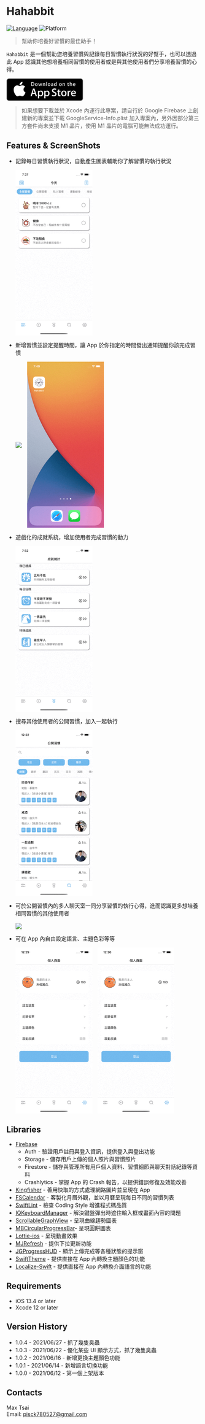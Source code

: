 # Hahabbit
[![Language](https://img.shields.io/badge/Language-swift5-orange)](https://developer.apple.com/swift)
![Platform](https://img.shields.io/badge/Platform-iOS13.4%2B-blue)

>幫助你培養好習慣的最佳助手！

`Hahabbit` 是一個幫助您培養習慣與記錄每日習慣執行狀況的好幫手，也可以透過此 App 認識其他想培養相同習慣的使用者或是與其他使用者們分享培養習慣的心得。


[<img src = "Images/app_store_icon.jpeg" width = "200" align=center>](https://apps.apple.com/tw/app/hahabbit/id1571439855)


>如果想要下載並於 Xcode 內運行此專案，請自行於 Google Firebase 上創建新的專案並下載 GoogleService-Info.plist 加入專案內，另外因部分第三方套件尚未支援 M1 晶片，使用 M1 晶片的電腦可能無法成功運行。


## Features & ScreenShots
- 記錄每日習慣執行狀況，自動產生圖表輔助你了解習慣的執行狀況  
  
    <img src = "Images/mainPage.gif" width="200" align=center>
    
- 新增習慣並設定提醒時間，讓 App 於你指定的時間發出通知提醒你該完成習慣  

    <img src = "Images/addNewHabit.gif" width="200" align=center>　<img src = "Images/notification.gif" width="200" align=center>
    
- 遊戲化的成就系統，增加使用者完成習慣的動力  
    
    <img src = "Images/Achievements.gif" width="200" align=center>
    
- 搜尋其他使用者的公開習慣，加入一起執行  
    
    <img src = "Images/publicHabits.gif" width="200" align=center>
    
- 可於公開習慣內的多人聊天室一同分享習慣的執行心得，進而認識更多想培養相同習慣的其他使用者  
    
    <img src = "Images/chatroom.gif" width="200" align=center>
    
- 可在 App 內自由設定語言、主題色彩等等  
   
   <img src = "Images/changeLanguage.gif" width="200" align=center>　<img src = "Images/changeColor.gif" width="200" align=center>

## Libraries  
- [Firebase](https://github.com/firebase/firebase-ios-sdk)
   - Auth - 驗證用戶註冊與登入資訊，提供登入與登出功能
   - Storage - 儲存用戶上傳的個人照片與習慣照片
   - Firestore - 儲存與管理所有用戶個人資料、習慣細節與聊天對話紀錄等資料
   - Crashlytics - 掌握 App 的 Crash 報告，以提供錯誤修復及效能改善
- [Kingfisher](https://github.com/onevcat/Kingfisher) - 善用快取的方式處理網路圖片並呈現在 App
- [FSCalendar](https://github.com/WenchaoD/FSCalendar) - 客製化月曆外觀，並以月曆呈現每日不同的習慣列表
- [SwiftLint](https://github.com/realm/SwiftLint) - 檢查 Coding Style 增進程式碼品質
- [IQKeyboardManager](https://github.com/hackiftekhar/IQKeyboardManager) - 解決鍵盤彈出時遮住輸入框或畫面內容的問題
- [ScrollableGraphView](https://github.com/philackm/ScrollableGraphView) - 呈現曲線趨勢圖表
- [MBCircularProgressBar](https://github.com/MatiBot/MBCircularProgressBar)- 呈現圓餅圖表
- [Lottie-ios](https://github.com/airbnb/lottie-ios) - 呈現動畫效果
- [MJRefresh](https://github.com/CoderMJLee/MJRefresh) - 提供下拉更新功能
- [JGProgressHUD](https://github.com/JonasGessner/JGProgressHUD) - 顯示上傳完成等各種狀態的提示窗
- [SwiftTheme](https://github.com/wxxsw/SwiftTheme) - 提供直接在 App 內轉換主題顏色的功能
- [Localize-Swift](https://github.com/marmelroy/Localize-Swift) - 提供直接在 App 內轉換介面語言的功能  

## Requirements

- iOS 13.4 or later
- Xcode 12 or later

## Version History

- 1.0.4 - 2021/06/27 - 抓了幾隻臭蟲
- 1.0.3 - 2021/06/22 - 優化某些 UI 顯示方式，抓了幾隻臭蟲
- 1.0.2 - 2021/06/16 - 新增更換主題顏色功能
- 1.0.1 - 2021/06/14 - 新增語言切換功能  
- 1.0.0 - 2021/06/12 - 第一個上架版本
 
## Contacts

Max Tsai  
Email: pisck780527@gmail.com

